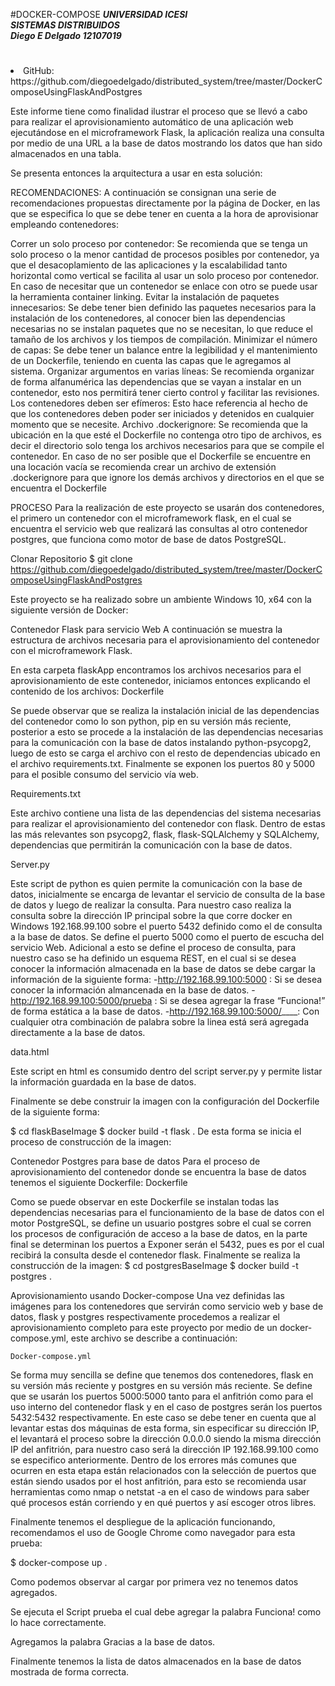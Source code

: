 #DOCKER-COMPOSE
<b><i>UNIVERSIDAD ICESI</i></b><br>
<b><i>SISTEMAS DISTRIBUIDOS</i></b><br>
<b><i>Diego E Delgado 12107019</i></b><br>

#
<li>GitHub: https://github.com/diegoedelgado/distributed_system/tree/master/DockerComposeUsingFlaskAndPostgres 
</li>

Este informe tiene como finalidad ilustrar el proceso que se llevó a cabo para realizar el aprovisionamiento automático de una aplicación web ejecutándose en el microframework Flask, la aplicación realiza una consulta por medio de una URL a la base de datos mostrando los datos que han sido almacenados en una tabla.


Se presenta entonces la arquitectura a usar en esta solución:







RECOMENDACIONES:
A continuación se consignan una serie de recomendaciones propuestas directamente por la página de Docker, en las que se especifica lo que se debe tener en cuenta a la hora de aprovisionar empleando contenedores:


Correr un solo proceso por contenedor:  Se recomienda que se tenga un solo proceso o la menor cantidad de procesos posibles por contenedor, ya que el desacoplamiento de las aplicaciones y la escalabilidad tanto horizontal como vertical se facilita al usar un solo proceso por contenedor. En caso de necesitar que un contenedor se enlace con otro se puede usar la herramienta container linking.
Evitar la instalación de paquetes innecesarios: Se debe tener bien definido las paquetes necesarios para la instalación de los contenedores, al conocer bien las dependencias necesarias no se instalan paquetes que no se necesitan, lo que reduce el tamaño de los archivos y los tiempos de compilación.
Minimizar el número de capas: Se debe tener un balance entre la legibilidad y el mantenimiento de un Dockerfile, teniendo en cuenta las capas que le agregamos al sistema.
Organizar argumentos en varias líneas: Se recomienda organizar de forma alfanumérica las dependencias que se vayan a instalar en un contenedor, esto nos permitirá tener cierto control y facilitar las revisiones. 
Los contenedores deben ser efímeros: Esto hace referencia al hecho de que los contenedores deben poder ser iniciados y detenidos en cualquier momento que se necesite.
Archivo .dockerignore: Se recomienda que la ubicación en la que esté el Dockerfile no contenga otro tipo de archivos, es decir el directorio solo tenga los archivos necesarios para que se compile el contenedor. En caso de  no ser posible que el Dockerfile se encuentre en una locación vacía se recomienda crear un archivo de extensión .dockerignore para que ignore los demás archivos y directorios en el que se encuentra el Dockerfile


PROCESO
Para la realización de este proyecto se usarán dos contenedores, el primero un contenedor con el microframework flask, en el cual se encuentra el servicio web que realizará las consultas al otro contenedor postgres, que funciona como motor de base de datos PostgreSQL. 


Clonar Repositorio
$ git clone https://github.com/diegoedelgado/distributed_system/tree/master/DockerComposeUsingFlaskAndPostgres


Este proyecto se ha realizado sobre un ambiente Windows 10, x64 con la siguiente versión de Docker:



Contenedor Flask para servicio Web
A continuación se muestra la estructura de archivos necesaria para el aprovisionamiento del contenedor con el microframework Flask.



En esta carpeta flaskApp encontramos los archivos necesarios para el aprovisionamiento de este contenedor, iniciamos entonces explicando el contenido de los archivos:
	Dockerfile
	
Se puede observar que se realiza la instalación inicial de las dependencias del contenedor como lo son python, pip en su versión más reciente, posterior a esto se procede a la instalación de las dependencias necesarias para la comunicación con la base de datos instalando python-psycopg2, luego de esto se carga el archivo con el resto de dependencias ubicado en el archivo requirements.txt. Finalmente se exponen los puertos 80 y 5000 para el posible consumo del servicio vía web.


Requirements.txt

Este archivo contiene una lista de las dependencias del sistema necesarias para realizar el aprovisionamiento del contenedor con flask. Dentro de estas las más relevantes son psycopg2, flask, flask-SQLAlchemy y SQLAlchemy, dependencias que permitirán la comunicación con la base de datos.


Server.py

Este script de python es quien permite la comunicación con la base de datos, inicialmente se encarga de levantar el servicio de consulta de la base de datos y luego de realizar la consulta. Para nuestro caso realiza la consulta sobre la dirección IP principal sobre la que corre docker en Windows 192.168.99.100 sobre el puerto 5432 definido como el de consulta a la base de datos. Se define el puerto 5000 como el puerto de escucha del servicio Web.
Adicional a esto se define el proceso de consulta, para nuestro caso se ha definido un esquema REST, en el cual si se desea conocer la información almacenada en la base de datos se debe cargar la información de la siguiente forma:
-http://192.168.99.100:5000 : Si se desea conocer la información almancenada en la base de datos.
-http://192.168.99.100:5000/prueba : Si se desea agregar la frase “Funciona!” de forma estática a la base de datos.
-http://192.168.99.100:5000/____: Con cualquier otra combinación de palabra sobre la linea está será agregada directamente a la base de datos.


data.html

Este script en html es consumido dentro del script server.py y permite listar la información guardada en la base de datos.


Finalmente se debe construir la imagen con la configuración del Dockerfile de la siguiente forma:


$ cd flaskBaseImage
$ docker build -t flask .
De esta forma se inicia el proceso de construcción de la imagen:
































Contenedor Postgres para base de datos
Para el proceso de aprovisionamiento del contenedor donde se encuentra la base de datos tenemos el siguiente Dockerfile:
	Dockerfile
	
Como se puede observar en este Dockerfile se instalan todas las dependencias necesarias para el funcionamiento de la base de datos con el motor PostgreSQL, se define un usuario postgres sobre el cual se corren los procesos de configuración de acceso a la base de datos, en la parte final se determinan los puertos a Exponer serán el 5432, pues es por el cual recibirá la consulta desde el contenedor flask.
Finalmente se realiza la construcción de la imagen:
$ cd postgresBaseImage
$ docker build -t postgres .



Aprovisionamiento usando Docker-compose
Una vez definidas las imágenes para los contenedores que servirán como servicio web y base de datos, flask y postgres respectivamente procedemos a realizar el aprovisionamiento completo para este proyecto por medio de un docker-compose.yml, este archivo se describe a continuación:


	Docker-compose.yml
	
Se forma muy sencilla se define que tenemos dos contenedores, flask en su versión más reciente y postgres en su versión más reciente. Se define que se usarán los puertos 5000:5000 tanto para el anfitrión como para el uso interno del contenedor flask y en el caso de postgres serán los puertos 5432:5432 respectivamente. En este caso se debe tener en cuenta que al levantar estas dos máquinas de esta forma, sin especificar su dirección IP, el levantará el proceso sobre la dirección 0.0.0.0 siendo la misma dirección IP del anfitrión, para nuestro caso será la dirección IP 192.168.99.100 como se especifico anteriormente. 
Dentro de los errores más comunes que ocurren en esta etapa están relacionados con la selección de puertos que están siendo usados por el host anfitrión, para esto se recomienda usar herramientas como nmap o netstat -a en el caso de windows para saber qué procesos están corriendo y en qué puertos y así escoger otros libres. 


Finalmente tenemos el despliegue de la aplicación funcionando, recomendamos el uso de Google Chrome como navegador para esta prueba:


$ docker-compose up .






Como podemos observar al cargar por primera vez no tenemos datos agregados.



Se ejecuta el Script prueba el cual debe agregar la palabra Funciona! como lo hace correctamente.



Agregamos la palabra Gracias a la base de datos.

Finalmente tenemos la lista de datos almacenados en la base de datos mostrada de forma correcta.
